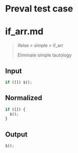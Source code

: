# Preval test case

# if_arr.md

> ifelse > simple > if_arr
>
> Eliminate simple tautology

## Input

`````js filename=intro
if ([]) $();
`````

## Normalized

`````js filename=intro
if ([]) {
  $();
}
`````

## Output

`````js filename=intro
$();
`````
